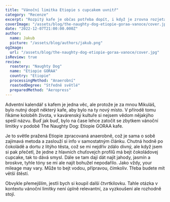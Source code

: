 ```yaml
---
title: "Vánoční limitka Etiopie s cupcakem uvnitř"
category: "Recenze"
excerpt: "Rozpitý kafe je občas potřeba dopít, i když je zrovna rozjetá série o kafe z adventního kalendáře. Dostal jsem totiž nějaký kafe k Mikuláši, všechno se mi nevejde do skříňky v kuchyni a je potřeba tedy uvolnit místo novejm kafím. V přírodě se tomu říká koloběh života a je to naprosto přirozené."
coverImage: "/assets/blog/the-naughty-dog-etiopie-goraa-vanoce/cover.jpg"
date: "2022-12-07T21:00:00.000Z"
author:
  name: Jakub
  picture: "/assets/blog/authors/jakub.png"
ogImage:
  url: "/assets/blog/the-naughty-dog-etiopie-goraa-vanoce/cover.jpg"
isReview: true
review:
  roastery: "Naughty Dog"
  name: "Etiopie GORAA"
  country: "Etiopie"
  processingMethod: "Anaerobní"
  roastedDegree: "Středně světlé"
  preparedMethod: "Aeropress"
---
```


Adventní kalendář s kafem je jedna věc, ale protože je za mnou Mikuláš, bylo nutný dopít některý kafe, aby bylo na ty nový místo. V přírodě tomu říkáme koloběh života, v kavárenský kultuře si nejsem vědom nějakýho spešl názvu. Buď jak buď, bylo na čase lehce zatočit se zbytkem vánoční limitky v podobě The Naughty Dog: Etiopie GORAA kafe.

Je to světle pražená Etiopie zpracovaná anaerobně, což je sama o sobě zajímavá metoda a zaslouží si info v samostatným článku. Chutná hodně po čokoládě a dortu z litýho těsta, což se mi nejdřív zdálo divný, ale když jsem si pak přečetl, že jedne z hlavních chuťovejch profilů má bejt čokoládovej cupcake, tak to dává smysl. Dále se tam dají dát najít jahody, jasmín a broskve, tyhle tóny se mi ale najít bohužel nepodařilo. Jako vždy, your mileage may vary. Může to bejt vodou, přípravou, čímkoliv. Třeba budete mít větší štěstí.

Obvykle přemejšlím, jestli bych si koupil další čtvrtkilovku. Tahle otázka v kontextu vánoční limitky není úplně relevantní, za vyzkoušení ale rozhodně stojí.
